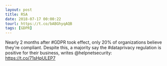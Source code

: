 ```yaml
---
layout: post
title: RSA
date: 2018-07-17 00:00:22
tourl: https://t.co/bABGhyqAQB
tags: [GDPR]
---
```

Nearly 2 months after #GDPR took effect, only 20% of organizations believe they're compliant. Despite this, a majority say the #dataprivacy regulation is positive for their business, writes @helpnetsecurity: https://t.co/71sHpULEP7